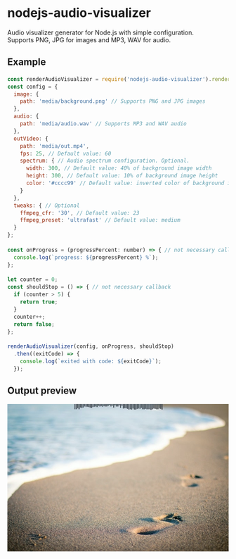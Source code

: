 # nodejs-audio-visualizer
Audio visualizer generator for Node.js with simple configuration.  
Supports PNG, JPG for images and MP3, WAV for audio.

## Example
```javascript
const renderAudioVisualizer = require('nodejs-audio-visualizer').renderAudioVisualizer;
const config = {
  image: {
    path: 'media/background.png' // Supports PNG and JPG images
  },
  audio: {
    path: 'media/audio.wav' // Supports MP3 and WAV audio
  },
  outVideo: {
    path: 'media/out.mp4',
    fps: 25, // Default value: 60
    spectrum: { // Audio spectrum configuration. Optional.
      width: 300, // Default value: 40% of background image width
      height: 300, // Default value: 10% of background image height
      color: '#cccc99' // Default value: inverted color of background image
    }
  },
  tweaks: { // Optional
    ffmpeg_cfr: '30', // Default value: 23
    ffmpeg_preset: 'ultrafast' // Default value: medium
  }
};

const onProgress = (progressPercent: number) => { // not necessary callback
  console.log(`progress: ${progressPercent} %`);
};

let counter = 0;
const shouldStop = () => { // not necessary callback
  if (counter > 5) {
    return true;
  }
  counter++;
  return false;
};

renderAudioVisualizer(config, onProgress, shouldStop)
  .then((exitCode) => {
    console.log(`exited with code: ${exitCode}`);
  });
```

## Output preview
![frame of output video](example/media/out-sample.png)
